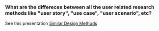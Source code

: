 ### What are the differeces between all the user related research methods like "user story", "use case", "user scenario", etc?

See this presentation [Similar Design Methods](https://invis.io/8ADPQ09QX)
